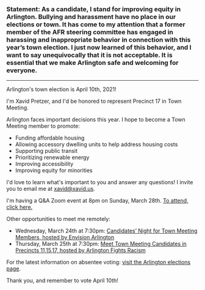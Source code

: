 ### Statement: As a candidate, I stand for improving equity in Arlington. Bullying and harassment have no place in our elections or town. It has come to my attention that a former member of the AFR steering committee has engaged in harassing and inappropriate behavior in connection with this year’s town election. I just now learned of this behavior, and I want to say unequivocally that it is not acceptable. It is essential that we make Arlington safe and welcoming for everyone.

---

Arlington's town election is April 10th, 2021!

I'm Xavid Pretzer, and I'd be honored to represent Precinct 17 in Town Meeting.

Arlington faces important decisions this year. I hope to become a Town Meeting member to promote:
* Funding affordable housing
* Allowing accessory dwelling units to help address housing costs
* Supporting public transit
* Prioritizing renewable energy
* Improving accessibility
* Improving equity for minorities

I'd love to learn what's important to you and answer any questions! I invite you to email me at xavid@xavid.us.

I'm having a Q&A Zoom event at 8pm on Sunday, March 28th. [To attend, click here.](
 https://us02web.zoom.us/j/85902596136?pwd=cWRSRU56ZU1qK2Q4aG14NXFrYkM2QT09)

Other opportunities to meet me remotely:
* Wednesday, March 24th at 7:30pm: [Candidates’ Night for Town Meeting Members, hosted by Envision Arlington](https://town-arlington-ma-us.zoom.us/meeting/register/tJAsdO2oqz8jGdWn9GgsWGcNLwKryIHa_pdE)
* Thursday, March 25th at 7:30pm: [Meet Town Meeting Candidates in Precincts 11,15,17, hosted by Arlington Fights Racism](http://tinyurl.com/AFRelections)

For the latest information on absentee voting: [visit the Arlington elections page](http://arlingtonma.gov/i-want-to/vote).

Thank you, and remember to vote April 10th!
